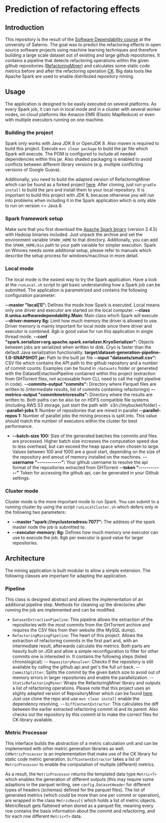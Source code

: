 # Prediction of refactoring effects

## Introduction
This repository is the result of the [Software Dependability course](https://github.com/fpalomba/SWDependability-Unisa2020) at the university of Salerno. 
The goal was to predict the refactoring effects in open source software projects using machine learning techniques and therefore building a large scale 
dataset out of existing and large github repositories. It contains a pipeline that detects refactoring operations within
the given github repositories ([RefactoringMiner](https://github.com/tsantalis/RefactoringMiner)) and calculates some static code metrics before and after 
the refactoring operation [CK](https://github.com/mauricioaniche/ck). Big data tools like Apache Spark are used to enable distributed repository mining.

## Usage
The application is designed to be easily executed on several platforms. As every Spark job, it can run in local mode and in
a cluster with several worker nodes, on cloud platforms like Amazon EMR (Elastic MapReduce) or even with multiple executors 
running on one machine.

### Building the project
Spark only works with Java JDK 8 or OpenJDK 8. Also maven is required to build this project. Execute `mvn clean package` to build the jar
file which Spark will execute. The POM is configured to include all needed dependencies within this jar. Also shaded packaging is enabled
to avoid conflicts between different library versions (e.g. multiple conflicting versions of Google Guava).

Additionally, you need to build the adapted version of RefactoringMiner which can be found as a forked project [here](https://github.com/im-a-giraffe/RefactoringMiner). After cloning, just run `gradle install` to build the jars and install them to your local repository. It is important to build this project with JDK 8, because otherwise you will run into problems when including it in the Spark application which is only able to run on version <= Java 8.

### Spark framework setup
Make sure that you first download the [Apache Spark binary](https://spark.apache.org/downloads.html) (version 2.4.5)
with Hadoop binaries included. Just unpack the archive and set the environment variable `SPARK_HOME` to that directory. Additonally,
you can add the `SPARK_HOME/bin` path to your path variable for simpler execution. Spark on Winows needs some additional 
setup, please refer to manuals which describe the setup process for windows/mac/linux in more detail.

### Local mode
The local mode is the easiest way to try the Spark application. Have a look at the `runLocal.sh` script to get basic understanding
how a Spark job can be submitted. The application is parametrized and contains the following configuration parameter:

**--master "local[1]":** Defines the mode how Spark is executed. Local means only one driver and executor are started on the local computer.
**--class it.unisa.softwaredependability.Main:** Main class which Spark will execute
**--driver-memory 8g:** Limit how much memory the driver is allowed to use. Driver memory is mainly important for local mode since there driver and executor is combined. 8gb is good value for run this application in single thread mode.
**--conf "spark.serializer=org.apache.spark.serializer.KryoSerializer":** Objects between jobs are serialized when written to disk. Cryo is faster than the default Java serialization functionality.
**target/dataset-generation-pipeline-1.0-SNAPSHOT.jar:** Path to the built jar file
**--input "datasets/small.csv":** CSV file which contains the API path to the github repository and a number of commit counts. Examples can be found in `/datasets` folder or genereted with the DatasetExtactionPipeline contained within this project (extraction from GHTorrent files, not accessable from CLI, need to call the right pipeline in code).
**--commits-output "commits":** Directory where Parquet files are written to (intermediate results, list of commits containing refactorings)
**--metrics-output "commitmetricresults":**  Directory where the results are written to. Both paths can be also be on HDFS compatible file systems (including AWS S3 storage, just start the path with `s3n://mybucket/folder)
**--parallel-jobs 1:** Number of repositories that are mined in parallel
**--parallel-repos 1:** Number of parallel jobs the mining process is split into. This value should match the number of executors within the cluster for best performance.
- **--batch-size 100:** Size of the generated batches the commits and files are processed. Higher batch size increases the computation speed due to less overhead, but can exceed the heap space when chosen to large. Values between 100 and 1000 are a good start, depending on the size of the repository and amout of memory installed on the machines.
**--username "------------":** Your github username to resolve the api format of the repositories extracted from GHTorrent
**--token "------------"** Token for accessing the github api, can be generated in your Github settings.

### Cluster mode
Cluster mode is the more important mode to run Spark. You can submit to a running cluster by using the script `runLocalCluster.sh` which defers
only in the following two parameters:
- **--master "spark://myclusteradress:7077":** The address of the spark master node the job is submitted to.
- **--executor-memory: 8g:** Defines how much memory one executor can use to execute the job. 8gb per executor is good value for larger repositories.


## Architecture
The mining application is built modular to allow a simple extension. The following classes are important for adapting the application.

### Pipeline
This class is designed abstract and allows the implementation of an additional pipeline step. Methods for cleaning up the directories
after running the job are implemented and can be modified.
- `DatasetExtractionPipeline`: This pipeline allows the extraction of the repositories with the most commits from the GHTorrent archive and requires the CSV files from their website (the MySQL dump).
- `RefactoringMiningPipeline`: The heart of this project. Allows the extraction of refactoring commits in the first part and, with an intermediate result, afterwards calculate the metrics. Both parts are heavily built on JGit and allow a simple reconfiguration to filter for other commits one is interested in. It contains the following steps (listed chronological):
-- `RepositoryResolver`: Checks if the repository is still available by calling the github api and get's the full url back.
-- `CommitSplitter`: Splits the commit by the given batch size to avoid out of memory errors in larger repositories and enable the parallelization.
-- `StaticRefactoringMiner`: Wraps the RefactoringMiner library and outputs a list of refactoring operations. Please note that this project uses an slighty adapted version of RepositoryMiner which can be found [here](https://github.com/im-a-giraffe/RefactoringMiner). Just use clone the repo and use `mvn clean install` enable the dependency resolving. 
-- `DiffContentExtractor`: This calculates the diff between the earlier extracted refactoring commit id and its parent. Also checks out the repository by this commit id to make the correct files for CK library available.

### Metric Processor
This interface builds the abstraction of a metric calculation unit and can be implemented with other metric generation libraries as well. `CKMetricProcessor` is an implementation
that make use of the CK library for static code metric generation. `DiffContentExtractor` takes a list of `MetricProcessor` to enable the computation of multiple (different) metrics.

As a result, the `MetricProcessor` returns the templated data type `Metric<T>` which enables the generation of different outputs (this may require some adaptions in the parquet writing, see `config.DatasetHeader` for different types of headers (schemas) defined for the parquet files). 
The list of generated metrics (which could be more than one per commit or operation), are wrapped in the class `MetricResult` which holds a list of metric objects. MetricResult gets flattened when
stored as a parquet file, meaning every row contains the basis information about the commit and refactoring, and for each row different `Metric<T>` data.
